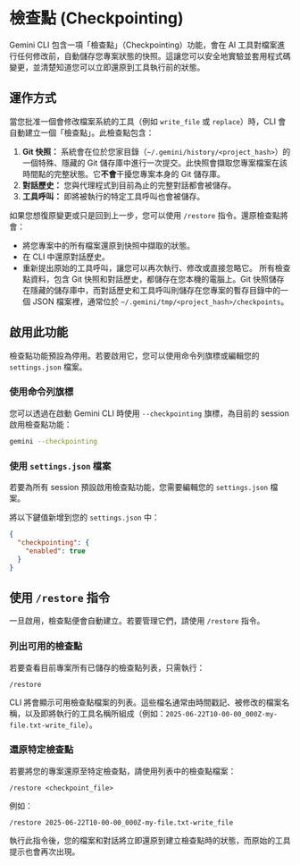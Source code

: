 # 檢查點 (Checkpointing)

Gemini CLI 包含一項「檢查點」（Checkpointing）功能，會在 AI 工具對檔案進行任何修改前，自動儲存您專案狀態的快照。這讓您可以安全地實驗並套用程式碼變更，並清楚知道您可以立即還原到工具執行前的狀態。

## 運作方式

當您批准一個會修改檔案系統的工具（例如 `write_file` 或 `replace`）時，CLI 會自動建立一個「檢查點」。此檢查點包含：

1.  **Git 快照：** 系統會在位於您家目錄（`~/.gemini/history/<project_hash>`）的一個特殊、隱藏的 Git 儲存庫中進行一次提交。此快照會擷取您專案檔案在該時間點的完整狀態。它**不會**干擾您專案本身的 Git 儲存庫。
2.  **對話歷史：** 您與代理程式到目前為止的完整對話都會被儲存。
3.  **工具呼叫：** 即將被執行的特定工具呼叫也會被儲存。

如果您想復原變更或只是回到上一步，您可以使用 `/restore` 指令。還原檢查點將會：

- 將您專案中的所有檔案還原到快照中擷取的狀態。
- 在 CLI 中還原對話歷史。
- 重新提出原始的工具呼叫，讓您可以再次執行、修改或直接忽略它。
所有檢查點資料，包含 Git 快照和對話歷史，都儲存在您本機的電腦上。Git 快照儲存在隱藏的儲存庫中，而對話歷史和工具呼叫則儲存在您專案的暫存目錄中的一個 JSON 檔案裡，通常位於 `~/.gemini/tmp/<project_hash>/checkpoints`。

## 啟用此功能

檢查點功能預設為停用。若要啟用它，您可以使用命令列旗標或編輯您的 `settings.json` 檔案。

### 使用命令列旗標

您可以透過在啟動 Gemini CLI 時使用 `--checkpointing` 旗標，為目前的 session 啟用檢查點功能：

```bash
gemini --checkpointing
```

### 使用 `settings.json` 檔案

若要為所有 session 預設啟用檢查點功能，您需要編輯您的 `settings.json` 檔案。

將以下鍵值新增到您的 `settings.json` 中：

```json
{
  "checkpointing": {
    "enabled": true
  }
}
```

## 使用 `/restore` 指令

一旦啟用，檢查點便會自動建立。若要管理它們，請使用 `/restore` 指令。

### 列出可用的檢查點

若要查看目前專案所有已儲存的檢查點列表，只需執行：

```
/restore
```

CLI 將會顯示可用檢查點檔案的列表。這些檔名通常由時間戳記、被修改的檔案名稱，以及即將執行的工具名稱所組成（例如：`2025-06-22T10-00-00_000Z-my-file.txt-write_file`）。

### 還原特定檢查點

若要將您的專案還原至特定檢查點，請使用列表中的檢查點檔案：

```
/restore <checkpoint_file>
```

例如：

```
/restore 2025-06-22T10-00-00_000Z-my-file.txt-write_file
```

執行此指令後，您的檔案和對話將立即還原到建立檢查點時的狀態，而原始的工具提示也會再次出現。
